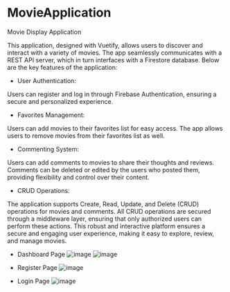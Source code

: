 # MovieApplication
Movie Display Application

This application, designed with Vuetify, allows users to discover and interact with a variety of movies. The app seamlessly communicates with a REST API server, which in turn interfaces with a Firestore database. Below are the key features of the application:

- User Authentication:

Users can register and log in through Firebase Authentication, ensuring a secure and personalized experience.

- Favorites Management:

Users can add movies to their favorites list for easy access.
The app allows users to remove movies from their favorites list as well.

- Commenting System:

Users can add comments to movies to share their thoughts and reviews.
Comments can be deleted or edited by the users who posted them, providing flexibility and control over their content.

- CRUD Operations:

The application supports Create, Read, Update, and Delete (CRUD) operations for movies and comments.
All CRUD operations are secured through a middleware layer, ensuring that only authorized users can perform these actions.
This robust and interactive platform ensures a secure and engaging user experience, making it easy to explore, review, and manage movies.


- Dashboard Page
![image](https://github.com/vircanraluca/MovieApplication/assets/115553717/fa4aab98-68a5-43d0-83d6-ca2b03bc9cca)
![image](https://github.com/vircanraluca/MovieApplication/assets/115553717/d04a060b-d797-4ccb-89e5-607723c7b167)

- Register Page
![image](https://github.com/vircanraluca/MovieApplication/assets/115553717/bc6b5b00-d072-42d8-81b3-d500a0b3ad32)

- Login Page
![image](https://github.com/vircanraluca/MovieApplication/assets/115553717/86b4d7a8-d798-4065-a98e-395802f08958)







